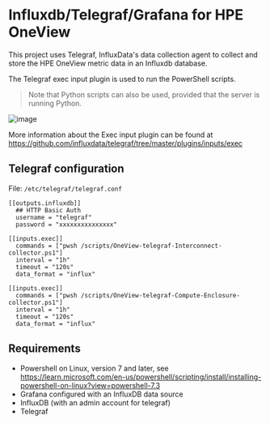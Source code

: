 # Influxdb/Telegraf/Grafana for HPE OneView 

This project uses Telegraf, InfluxData's data collection agent to collect and store the HPE OneView metric data in an Influxdb database.

The Telegraf exec input plugin is used to run the PowerShell scripts. 

> Note that Python scripts can also be used, provided that the server is running Python.

![image](https://user-images.githubusercontent.com/13134334/204871401-9c350cac-d42d-4704-a02c-22e98e63eff9.png)


More information about the Exec input plugin can be found at https://github.com/influxdata/telegraf/tree/master/plugins/inputs/exec 

## Telegraf configuration 

File: `/etc/telegraf/telegraf.conf`

```
[[outputs.influxdb]]
  ## HTTP Basic Auth
  username = "telegraf"
  password = "xxxxxxxxxxxxxxx"

[[inputs.exec]] 
  commands = ["pwsh /scripts/OneView-telegraf-Interconnect-collector.ps1"] 
  interval = "1h" 
  timeout = "120s" 
  data_format = "influx"  

[[inputs.exec]] 
  commands = ["pwsh /scripts/OneView-telegraf-Compute-Enclosure-collector.ps1"] 
  interval = "1h" 
  timeout = "120s" 
  data_format = "influx"  
```

## Requirements
 - Powershell on Linux, version 7 and later, see https://learn.microsoft.com/en-us/powershell/scripting/install/installing-powershell-on-linux?view=powershell-7.3
- Grafana configured with an InfluxDB data source
- InfluxDB (with an admin account for telegraf)
- Telegraf 


